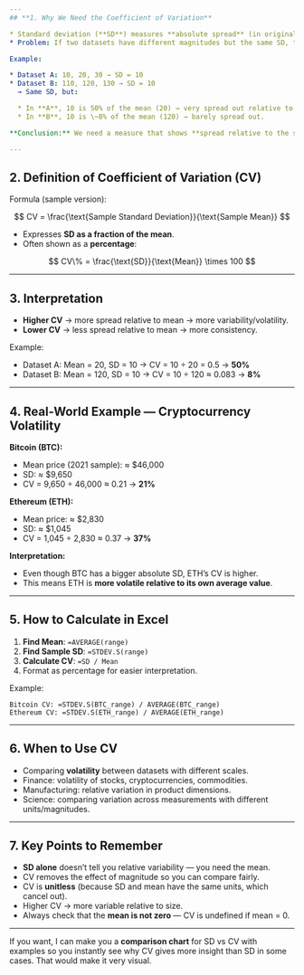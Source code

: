 ```yaml
---
## **1. Why We Need the Coefficient of Variation**

* Standard deviation (**SD**) measures **absolute spread** (in original units).
* Problem: If two datasets have different magnitudes but the same SD, the interpretation can be misleading.

Example:

* Dataset A: 10, 20, 30 → SD = 10
* Dataset B: 110, 120, 130 → SD = 10
  → Same SD, but:

  * In **A**, 10 is 50% of the mean (20) → very spread out relative to size.
  * In **B**, 10 is \~8% of the mean (120) → barely spread out.

**Conclusion:** We need a measure that shows **spread relative to the size of the data values**.

---
```


## **2. Definition of Coefficient of Variation (CV)**

Formula (sample version):

$$
CV = \frac{\text{Sample Standard Deviation}}{\text{Sample Mean}}
$$

* Expresses **SD as a fraction of the mean**.
* Often shown as a **percentage**:

$$
CV\% = \frac{\text{SD}}{\text{Mean}} \times 100
$$

---

## **3. Interpretation**

* **Higher CV** → more spread relative to mean → more variability/volatility.
* **Lower CV** → less spread relative to mean → more consistency.

Example:

* Dataset A: Mean = 20, SD = 10 → CV = 10 ÷ 20 = 0.5 → **50%**
* Dataset B: Mean = 120, SD = 10 → CV = 10 ÷ 120 ≈ 0.083 → **8%**

---

## **4. Real-World Example — Cryptocurrency Volatility**

**Bitcoin (BTC):**

* Mean price (2021 sample): ≈ \$46,000
* SD: ≈ \$9,650
* CV = 9,650 ÷ 46,000 ≈ 0.21 → **21%**

**Ethereum (ETH):**

* Mean price: ≈ \$2,830
* SD: ≈ \$1,045
* CV = 1,045 ÷ 2,830 ≈ 0.37 → **37%**

**Interpretation:**

* Even though BTC has a bigger absolute SD, ETH’s CV is higher.
* This means ETH is **more volatile relative to its own average value**.

---

## **5. How to Calculate in Excel**

1. **Find Mean**: `=AVERAGE(range)`
2. **Find Sample SD**: `=STDEV.S(range)`
3. **Calculate CV**: `=SD / Mean`
4. Format as percentage for easier interpretation.

Example:

```
Bitcoin CV: =STDEV.S(BTC_range) / AVERAGE(BTC_range)
Ethereum CV: =STDEV.S(ETH_range) / AVERAGE(ETH_range)
```

---

## **6. When to Use CV**

* Comparing **volatility** between datasets with different scales.
* Finance: volatility of stocks, cryptocurrencies, commodities.
* Manufacturing: relative variation in product dimensions.
* Science: comparing variation across measurements with different units/magnitudes.

---

## **7. Key Points to Remember**

* **SD alone** doesn’t tell you relative variability — you need the mean.
* CV removes the effect of magnitude so you can compare fairly.
* CV is **unitless** (because SD and mean have the same units, which cancel out).
* Higher CV → more variable relative to size.
* Always check that the **mean is not zero** — CV is undefined if mean = 0.

---

If you want, I can make you a **comparison chart** for SD vs CV with examples so you instantly see why CV gives more insight than SD in some cases. That would make it very visual.
